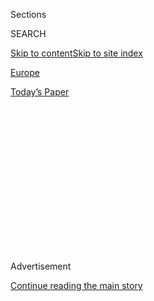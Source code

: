 <div id="app">

<div>

<div>

<div>

<div class="NYTAppHideMasthead css-1q2w90k e1suatyy0">

<div class="section css-ui9rw0 e1suatyy2">

<div class="css-eph4ug er09x8g0">

<div class="css-6n7j50">

</div>

<span class="css-1dv1kvn">Sections</span>

<div class="css-10488qs">

<span class="css-1dv1kvn">SEARCH</span>

</div>

[Skip to content](#site-content)[Skip to site
index](#site-index)

</div>

<div id="masthead-section-label" class="css-1wr3we4 eaxe0e00">

[Europe](https://www.nytimes3xbfgragh.onion/section/world/europe)

</div>

<div class="css-10698na e1huz5gh0">

</div>

</div>

<div id="masthead-bar-one" class="section hasLinks css-15hmgas e1csuq9d3">

<div class="css-uqyvli e1csuq9d0">

</div>

<div class="css-1uqjmks e1csuq9d1">

</div>

<div class="css-9e9ivx">

[](https://myaccount.nytimes3xbfgragh.onion/auth/login?response_type=cookie&client_id=vi)

</div>

<div class="css-1bvtpon e1csuq9d2">

[Today’s
Paper](https://www.nytimes3xbfgragh.onion/section/todayspaper)

</div>

</div>

</div>

</div>

<div data-aria-hidden="false">

<div id="site-content" data-role="main">

<div>

<div class="css-1aor85t" style="opacity:0.000000001;z-index:-1;visibility:hidden">

<div class="css-1hqnpie">

<div class="css-epjblv">

<span class="css-17xtcya">[Europe](/section/world/europe)</span><span class="css-x15j1o">|</span><span class="css-fwqvlz">John
Hume, Nobel Laureate for Work in Northern Ireland, Dies at
83</span>

</div>

<div class="css-k008qs">

<div class="css-1iwv8en">

<span class="css-18z7m18"></span>

<div>

</div>

</div>

<span class="css-1n6z4y">https://nyti.ms/2D4gipl</span>

<div class="css-1705lsu">

<div class="css-4xjgmj">

<div class="css-4skfbu" data-role="toolbar" data-aria-label="Social Media Share buttons, Save button, and Comments Panel with current comment count" data-testid="share-tools">

  - 
  - 
  - 
  - 
    
    <div class="css-6n7j50">
    
    </div>

  - 
  - 

</div>

</div>

</div>

</div>

</div>

</div>

<div id="NYT_TOP_BANNER_REGION" class="css-13pd83m">

</div>

<div id="top-wrapper" class="css-1sy8kpn">

<div id="top-slug" class="css-l9onyx">

Advertisement

</div>

[Continue reading the main
story](#after-top)

<div class="ad top-wrapper" style="text-align:center;height:100%;display:block;min-height:250px">

<div id="top" class="place-ad" data-position="top" data-size-key="top">

</div>

</div>

<div id="after-top">

</div>

</div>

<div>

<div id="sponsor-wrapper" class="css-1hyfx7x">

<div id="sponsor-slug" class="css-19vbshk">

Supported by

</div>

[Continue reading the main
story](#after-sponsor)

<div id="sponsor" class="ad sponsor-wrapper" style="text-align:center;height:100%;display:block">

</div>

<div id="after-sponsor">

</div>

</div>

<div class="css-186x18t">

</div>

<div class="css-1vkm6nb ehdk2mb0">

# John Hume, Nobel Laureate for Work in Northern Ireland, Dies at 83

</div>

The politician’s campaign for peace was seen as a driving force behind
an end to 25 years of sectarian conflict in the territory.

<div class="css-79elbk" data-testid="photoviewer-wrapper">

<div class="css-z3e15g" data-testid="photoviewer-wrapper-hidden">

</div>

<div class="css-1a48zt4 ehw59r15" data-testid="photoviewer-children">

![<span class="css-16f3y1r e13ogyst0" data-aria-hidden="true">John Hume,
second from right, and the Northern Irish Protestant leader David
Trimble, second from left, in Oslo in
1998.</span><span class="css-cnj6d5 e1z0qqy90" itemprop="copyrightHolder"><span class="css-1ly73wi e1tej78p0">Credit...</span><span><span>John
Eeg/Associated
Press</span></span></span>](https://static01.graylady3jvrrxbe.onion/images/2020/08/04/world/03hume-obit3/03hume-obit3-articleLarge-v2.jpg?quality=75&auto=webp&disable=upscale)

</div>

</div>

<div class="css-18e8msd">

<div class="css-vp77d3 epjyd6m0">

<div class="css-1baulvz">

By [<span class="css-1baulvz last-byline" itemprop="name">Alan
Cowell</span>](https://www.nytimes3xbfgragh.onion/by/alan-cowell)

</div>

</div>

  - 
    
    <div class="css-ld3wwf e16638kd2">
    
    Aug. 3,
    2020
    
    </div>

  - 
    
    <div class="css-4xjgmj">
    
    <div class="css-d8bdto" data-role="toolbar" data-aria-label="Social Media Share buttons, Save button, and Comments Panel with current comment count" data-testid="share-tools">
    
      - 
      - 
      - 
      - 
        
        <div class="css-6n7j50">
        
        </div>
    
      - 
      - 
    
    </div>
    
    </div>

</div>

</div>

<div class="section meteredContent css-1r7ky0e" name="articleBody" itemprop="articleBody">

<div class="css-1fanzo5 StoryBodyCompanionColumn">

<div class="css-53u6y8">

John Hume, a moderate Roman Catholic politician who was [awarded the
Nobel Peace
Prize](https://www.nytimes3xbfgragh.onion/1998/10/17/world/2-ulster-peacemakers-win-the-nobel-prize.html)
for his dogged and ultimately successful campaign to end decades of
bloodshed in his native Northern Ireland, died on Monday in the northern
city of Derry. He was 83.

His death, at a nursing home, was announced by his family in a
statement, which did not give the cause, though his wife, Pat Hume, had
earlier acknowledged that he was struggling with dementia.

“It seems particularly apt for these strange and fearful days to
remember the phrase that gave hope to John and so many of us through
dark times: We shall overcome,” his family said.

Mr. Hume, a former French teacher who was known for a sharp wit but
rarely for rhetorical flourishes, rose from hardscrabble beginnings to
become the longtime leader of the Social Democratic and Labour Party and
a towering figure in the grinding and oft-thwarted drive to end [25
years of “The
Troubles,”](https://www.nytimes3xbfgragh.onion/2018/10/04/world/europe/northern-ireland-troubles.html)
as Northern Ireland’s strife was known.

</div>

</div>

<div class="css-1fanzo5 StoryBodyCompanionColumn">

<div class="css-53u6y8">

In his campaign for peace, inspired by the example of the Rev. Dr.
Martin Luther King Jr., he employed a winning combination of public
exhortation against the violence of the Irish Republican Army and secret
diplomacy with its political leadership, sitting down for talks in his
modest rowhouse over coffee. Deftly and persistently he enlisted the
White House to help him reach his goal.

His efforts were recognized when he shared the Nobel with the Protestant
leader David Trimble in 1998, the year of the [Good Friday peace
agreement](https://www.nytimes3xbfgragh.onion/1998/04/11/world/irish-accord-overview-irish-talks-produce-accord-stop-decades-bloodshed-with.html),
which crowned his commitment to ending the unrest that had claimed more
than 3,000 lives.

A television poll in the Irish Republic in 2010 proclaimed Mr. Hume
“Ireland’s Greatest,” ahead of prominent contenders like the rock star
Bono. In 2012, Pope Benedict XVI awarded him a papal knighthood.

Paradoxically, in bringing more radical Roman Catholic figures to the
negotiating table — notably Gerry Adams, the head of the I.R.A.’s
political wing — Mr. Hume undermined his own party’s appeal to voters.
Battling poor health, he resigned in 2001 as leader of the Social
Democratic and Labour Party, which he had led since 1979, without
enjoying the high office that might normally reward an architect of
historic change.

</div>

</div>

<div class="css-79elbk" data-testid="photoviewer-wrapper">

<div class="css-z3e15g" data-testid="photoviewer-wrapper-hidden">

</div>

<div class="css-1a48zt4 ehw59r15" data-testid="photoviewer-children">

![<span class="css-16f3y1r e13ogyst0" data-aria-hidden="true">Mr. Hume,
right, receiving the Nobel Peace Prize in Oslo in 1998 from Francis
Sejersted, chairman of the peace prize
committee.</span><span class="css-cnj6d5 e1z0qqy90" itemprop="copyrightHolder"><span class="css-1ly73wi e1tej78p0">Credit...</span><span>Pool
photo by Bjoern
Sigurdsoen</span></span>](https://static01.graylady3jvrrxbe.onion/images/2020/08/04/world/03hume-obit1/merlin_175256247_75e064a6-2386-464d-85fe-24f127ae3ee1-articleLarge.jpg?quality=75&auto=webp&disable=upscale)

</div>

</div>

<div class="css-1fanzo5 StoryBodyCompanionColumn">

<div class="css-53u6y8">

In 2004, he said he would no longer seek election to the European and
British Parliaments, which he joined in 1979 and 1983, respectively. In
late 2015, his wife, who was also his political manager, told the BBC
that he was experiencing “severe difficulties” with dementia.

</div>

</div>

<div class="css-1fanzo5 StoryBodyCompanionColumn">

<div class="css-53u6y8">

Throughout a career in Northern Ireland politics, in which
finger-pointing and recrimination amplified a drumbeat of bombings and
killings, Mr. Hume stood as a voice of reason, counseling against the
cycles of bloodshed between the Protestant majority and the Roman
Catholic minority.

“An eye for an eye leaves everyone blind,” he said, attributing the
comment to Dr. King.

He argued instead for dialogue and reconciliation to still the furious
conflict that pitted the I.R.A. against Protestant paramilitary groups
and thousands of British Army soldiers. “We have to start spilling our
sweat, not our blood,” he declared.

In the parlance of Northern Ireland, Mr. Hume was a “nationalist” whose
dream of a reunited Ireland had no place for the violence embraced by
“republicans” like the I.R.A., with its armed fighters and networks of
financiers, bomb-makers and sympathizers in the region and in the United
States. Rather, he foresaw a time when Northern Ireland’s divide would
give way to peace and economic self-interest.

Mr. Hume was so concerned about multimillion-dollar funding for the
I.R.A. by Irish Americans that he traveled frequently to Washington to
convince American leaders, from President Jimmy Carter onward, that a
majority of Northern Irish people rejected the I.R.A.’s violent methods.
It was a message that culminated in a more active role in Northern
Ireland adopted by President Bill Clinton.

In one of three of visits to the Clinton White House by Mr. Hume, Mr.
Clinton lauded him as “Ireland’s most tireless champion for civil rights
and its most eloquent spokesman for peace.” Back home, Mr. Hume had a
parallel reputation as a man who did not suffer fools gladly.

“Question: What is the difference between John Hume and God?” one joke
asked. “Answer: God doesn’t think he is John
Hume.”

</div>

</div>

<div class="css-79elbk" data-testid="photoviewer-wrapper">

<div class="css-z3e15g" data-testid="photoviewer-wrapper-hidden">

</div>

<div class="css-1a48zt4 ehw59r15" data-testid="photoviewer-children">

<div class="css-1xdhyk6 erfvjey0">

<span class="css-1ly73wi e1tej78p0">Image</span>

<div class="css-zjzyr8">

<div data-testid="lazyimage-container" style="height:273.2444444444444px">

</div>

</div>

</div>

<span class="css-16f3y1r e13ogyst0" data-aria-hidden="true">President
Bill Clinton with Mr. Hume and Mr. Hume’s wife, Pat, on the Peace Bridge
in Derry, Northern Ireland, in
2014.</span><span class="css-cnj6d5 e1z0qqy90" itemprop="copyrightHolder"><span class="css-1ly73wi e1tej78p0">Credit...</span><span>Peter
Morrison/Associated Press</span></span>

</div>

</div>

<div class="css-1fanzo5 StoryBodyCompanionColumn">

<div class="css-53u6y8">

Mr. Hume’s most dramatic initiative played out in the late 1980s and
mid-’90s, when he held secret peace talks with Mr. Adams at a rowhouse
in Derry, which those seeking to retain close ties to Britain refer to
as Londonderry.

The house itself was attacked several times over the years by
firebombers — some Protestants, others Catholic supporters of the I.R.A.
— a token of the hazards and threats from both sides that persisted
during the quest for peace. Mr. Hume was hospitalized several times in
the mid-1990s for what he called “a case of nerves.”

He said the talks, over cups of coffee and glasses of Ballygowan mineral
water, had begun in the early 1990s, a resumption of discussions dating
to 1988.

For many Britons and Northern Irish Protestants, Mr. Adams was a pariah
at the time, with a reputed history as an I.R.A. commander, a role he
has denied. As president of Sinn Fein — the political wing of the
outlawed I.R.A., which the British authorities and many others viewed as
a terrorist organization — Mr. Adams was depicted by his critics as no
more than a front for the “hard men” of violence. And in talking to him,
Mr. Hume risked the accusation that he was treating with terrorists.

“One was a man of peace and the other a man of war,” the correspondent
John Darnton wrote in[The New York
Times](http://www.nytimes3xbfgragh.onion/1994/09/05/world/turning-point-ira-cease-fire-special-report-2-irish-foes-journey-deeds-words.html?pagewanted=1 "The article.")
in 1994.

Mr. Hume’s essential achievement was to convince Mr. Adams that if the
I.R.A. renounced violence, Sinn Fein could join peace talks from which
it had long been excluded, gaining a yearned-for political legitimacy.
The effort was part of a complicated international process. The British
government had itself been conducting unpublicized back-channel contacts
with Sinn Fein.

</div>

</div>

<div class="css-1fanzo5 StoryBodyCompanionColumn">

<div class="css-53u6y8">

“Central to the discussions from my point of view was violence,” Mr.
Hume said. “I kept asking for the reason for it. I had said publicly
that the I.R.A. had been discussed as criminals and gangsters. I said I
wish they were. If they were, we could have gotten rid of them in a
fortnight. The problem was they believed in what they were saying.”

He added: “The whole objective was to bring about a total cessation of
violence. We eventually agreed on that. Then the question was, How to
get there?”

The contacts led to a “complete cessation of military operations”
announced by the I.R.A. in 1994 — a critical steppingstone on the way to
the 1998 peace accord, though an [I.R.A. bombing campaign in London
in 1996](https://www.nytimes3xbfgragh.onion/1996/02/10/world/bomb-wounds-100-in-london-as-ira-truce-is-said-to-end.html)
would shatter the cease-fire before it was restored.

Finally, in September 1997, Sinn Fein, representing the I.R.A., and the
leaders of Protestant parties sat at the same negotiating table for the
first time since 1922, when Ireland was partitioned into an independent
Irish Republic in the south and the British-run province in the north.
Mr. Hume dismissed widespread suggestions that the I.R.A. had bombed its
way to the peace table. Without the violence, Mr. Hume argued, Sinn Fein
would have been admitted to the talks years earlier.

But the relationship came with a heavy political cost.

In the early 1990s, Mr. Hume’s Social Democratic and Labour Party had
controlled about two-thirds of the Catholic vote, Sinn Fein one third.
By mid-1997 Sinn Fein’s share had risen to about 40 percent. The trend
continued. In the 2011 elections to the Northern Ireland Assembly, Sinn
Fein won twice as many seats as the S.D.L.P. By helping to give Sinn
Fein a place at the peace table, Mr. Hume had hurt his own party, and
many of its members resented him for
it.

</div>

</div>

<div class="css-79elbk" data-testid="photoviewer-wrapper">

<div class="css-z3e15g" data-testid="photoviewer-wrapper-hidden">

</div>

<div class="css-1a48zt4 ehw59r15" data-testid="photoviewer-children">

<div class="css-1xdhyk6 erfvjey0">

<span class="css-1ly73wi e1tej78p0">Image</span>

<div class="css-zjzyr8">

<div data-testid="lazyimage-container" style="height:257.77777777777777px">

</div>

</div>

</div>

<span class="css-16f3y1r e13ogyst0" data-aria-hidden="true">Mr. Hume in
Dublin in 1997 with Gerry Adams, left, the Sinn Fein leader, and Bertie
Ahern, center, Ireland’s prime minister at the
time.</span><span class="css-cnj6d5 e1z0qqy90" itemprop="copyrightHolder"><span class="css-1ly73wi e1tej78p0">Credit...</span><span>Pat
Maxwell/Associated Press</span></span>

</div>

</div>

<div class="css-1fanzo5 StoryBodyCompanionColumn">

<div class="css-53u6y8">

John Hume was born in Derry on Jan. 18, 1937, the eldest of seven
children of Sam Hume, a shipyard riveter who lived for many years on
state welfare, and Annie Doherty Hume.

</div>

</div>

<div class="css-1fanzo5 StoryBodyCompanionColumn">

<div class="css-53u6y8">

In a<span class="css-8l6xbc evw5hdy0"> </span>memoir, “John Hume —
Personal Views: Politics, Peace and Reconciliation in Ireland,” he
recalled his father taking him to a Republican meeting in the late
1940s.

“They were all waving flags and stirring up emotion for the united
Ireland and an end to partition,” he wrote. “When my father saw that I
was affected, he put his hand gently on my shoulder and said, ‘Son,
don’t get involved in that stuff,’ and I said, ‘Why not, Da?’ He
answered simply, ‘Because you can’t eat the flag.’ That was my first
lesson in politics, and it has stayed with me to this day.”

He won a scholarship to St. Columb’s College, a grammar school in Derry
for the small elite of middle-class Catholic professionals, and studied
for the priesthood before switching to a degree course in French and
history. He taught French in his 20s and became a leader in both the
civil rights movement and the fledgling credit union movement.

In 1960, after three years of courtship, he married Pat Hone, a fellow
teacher. At one point, alongside their teaching, the couple ran a modest
smoked-salmon business.

He is survived by his wife; their five children, Terese, Áine, Aidan,
John and Mo; as well as siblings and grandchildren, the family statement
said.

As a rising politician, Mr. Hume was instrumental in preparing the
[Anglo-Irish agreement
of 1985](https://www.nytimes3xbfgragh.onion/1985/11/24/weekinreview/anglo-irish-agreement-pits-both-ends-against-the-middle.html).
The pact gave the Irish Republic, for the first time, a consultative
role in the affairs of the North, but it also guaranteed that no change
in the territory’s political status could be made without the consent of
its Protestant majority. He remained close to leading political figures
in the United States and was an energetic salesman for the territory,
helping to persuade companies to move there.

When Jean Kennedy Smith, the older sister of Senator Edward M. Kennedy,
was appointed ambassador to the Irish Republic in 1993, Mr. Hume became
one of her constant advisers. She responded by helping to persuade
President Clinton to end American sanctions against Sinn Fein and to
support the inclusion of Mr. Adams and Sinn Fein at the peace talks.
[(Ms. Smith died in June
at 92.)](https://www.nytimes3xbfgragh.onion/2020/06/18/us/politics/jean-kennedy-smith-dead.html)

</div>

</div>

<div class="css-1fanzo5 StoryBodyCompanionColumn">

<div class="css-53u6y8">

A committed European, Mr. Hume believed that just as Western European
borders were weakened to encourage trade, so could the border between
Northern Ireland and the Irish Republic be gradually eliminated as their
economies became interdependent.

“I am a teacher,” he said. “You keep saying the same things over and
over. Then you know you’re getting through when someone in a pub gives
you back your own words.”

James F. Clarity, who died in 2007, contributed reporting.

</div>

</div>

<div>

</div>

</div>

<div>

</div>

<div>

</div>

<div>

</div>

<div>

<div id="bottom-wrapper" class="css-1ede5it">

<div id="bottom-slug" class="css-l9onyx">

Advertisement

</div>

[Continue reading the main
story](#after-bottom)

<div id="bottom" class="ad bottom-wrapper" style="text-align:center;height:100%;display:block;min-height:90px">

</div>

<div id="after-bottom">

</div>

</div>

</div>

</div>

</div>

## Site Index

<div>

</div>

## Site Information Navigation

  - [© <span>2020</span> <span>The New York Times
    Company</span>](https://help.nytimes3xbfgragh.onion/hc/en-us/articles/115014792127-Copyright-notice)

<!-- end list -->

  - [NYTCo](https://www.nytco.com/)
  - [Contact
    Us](https://help.nytimes3xbfgragh.onion/hc/en-us/articles/115015385887-Contact-Us)
  - [Work with us](https://www.nytco.com/careers/)
  - [Advertise](https://nytmediakit.com/)
  - [T Brand Studio](http://www.tbrandstudio.com/)
  - [Your Ad
    Choices](https://www.nytimes3xbfgragh.onion/privacy/cookie-policy#how-do-i-manage-trackers)
  - [Privacy](https://www.nytimes3xbfgragh.onion/privacy)
  - [Terms of
    Service](https://help.nytimes3xbfgragh.onion/hc/en-us/articles/115014893428-Terms-of-service)
  - [Terms of
    Sale](https://help.nytimes3xbfgragh.onion/hc/en-us/articles/115014893968-Terms-of-sale)
  - [Site
    Map](https://spiderbites.nytimes3xbfgragh.onion)
  - [Help](https://help.nytimes3xbfgragh.onion/hc/en-us)
  - [Subscriptions](https://www.nytimes3xbfgragh.onion/subscription?campaignId=37WXW)

</div>

</div>

</div>

</div>
